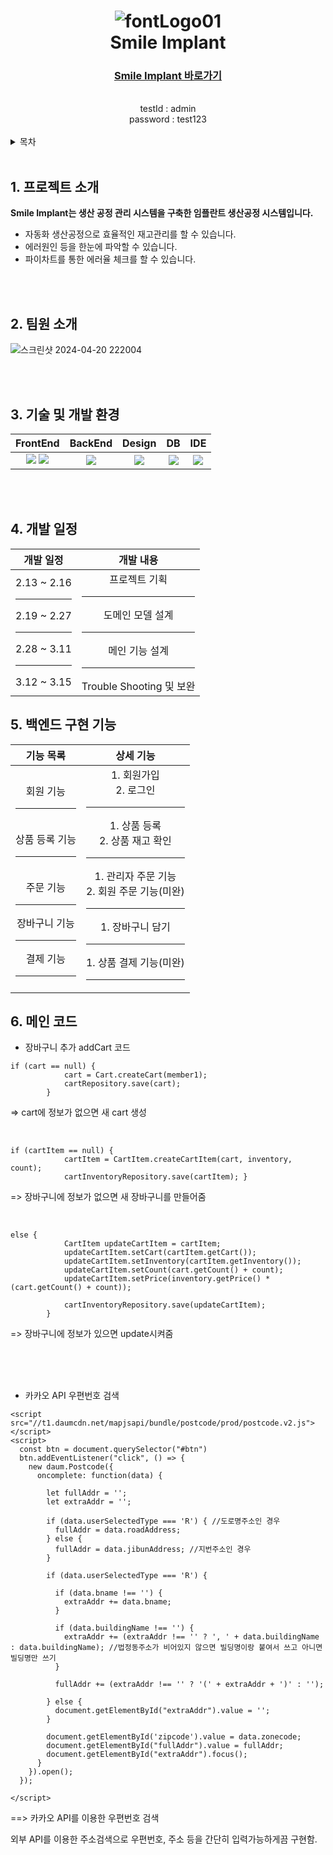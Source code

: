 #  <div align="center"> ![fontLogo01](https://github.com/jobdfhjfghfg/happymallSpring/assets/155034269/c32f3765-883a-4980-be63-497ead97d12e) <br> Smile Implant </div>

### <div align="center"> [Smile Implant 바로가기](http://3.34.67.174:8080)</div>
<br>
<div align="center">testId : admin <br>
                    password : test123 </div>
<br>

<details>
<summary>목차</summary>

1. [프로젝트 소개](#intro)
2. [팀원 소개](#team)
3. [기술 및 개발 환경](#dex)
4. [개발 일정](#schedule)
5. [백엔드 구현 기능](#feature)
6. [메인 코드](#main)

</details>
<br>

## <span id="intro">1. 프로젝트 소개</span>
<b> Smile Implant는 생산 공정 관리 시스템을 구축한 임플란트 생산공정 시스템입니다. </b>

* 자동화 생산공정으로 효율적인 재고관리를 할 수 있습니다.
* 에러원인 등을 한눈에 파악할 수 있습니다.
* 파이차트를 통한 에러율 체크를 할 수 있습니다.

<br>
<br>

## <span id="intro">2. 팀원 소개</span>

![스크린샷 2024-04-20 222004](https://github.com/jobdfhjfghfg/implant/assets/155034269/609228fe-80df-4fbd-8d7f-8e19e8ffd738)


<br>
<br>

## <span id="dex">3. 기술 및 개발 환경</span>

<div align="center">

| FrontEnd | BackEnd | Design | DB | IDE |
| :----: | :----: | :----: | :----: | :----: |
|  <img src="https://img.shields.io/badge/html5-E34F26.svg?style=flat-square&logo=html5&logoColor=white"> <img src="https://img.shields.io/badge/bootstrap-7952B3?style=flat-square&logo=bootstrap&logoColor=white">   | <img src="https://img.shields.io/badge/springboot-6DB33F?style=flat-square&logo=springboot&logoColor=white"> | <img src="https://img.shields.io/badge/figma-FBCEB1?style=flat-square&logo=figma&logoColor=white"> | <img src="https://img.shields.io/badge/mysql-4479A1?style=flat-square&logo=mysql&logoColor=white"> | <img src="https://img.shields.io/badge/intellijidea-000000?style=flat-square&logo=intellijidea&logoColor=white">  |
</div>

<br>
<br>

## <span id="schedule">4. 개발 일정</span>

<div align="center">
  
| 개발 일정 | 개발 내용 |
| :----: | :----: |
| 2.13 ~ 2.16 <br><hr> 2.19 ~ 2.27 <br><hr> 2.28 ~ 3.11 <br><hr> 3.12 ~ 3.15 <br> | 프로젝트 기획 <br><hr> 도메인 모델 설계 <br><hr> 메인 기능 설계 <br><hr> Trouble Shooting 및 보완 <br>
</div>


## <span id="feature">5. 백엔드 구현 기능</span>

<div align="center">
  
| 기능 목록 | 상세 기능 |
| :----: | :----: |
|  <br> 회원 기능 <br><hr>  <br> 상품 등록 기능 <br><hr> <br>주문 기능<br><hr> 장바구니 기능 <br><hr> 결제 기능 <br><hr> | 1. 회원가입 <br> 2. 로그인 <br><hr> 1. 상품 등록 <br> 2. 상품 재고 확인 <br><hr> 1. 관리자 주문 기능 <br> 2. 회원 주문 기능(미완) <br><hr> 1. 장바구니 담기 <br><hr> 1. 상품 결제 기능(미완) <br><hr>
</div>


## <span id="main">6. 메인 코드 </span>

* 장바구니 추가 addCart 코드

```
if (cart == null) {
            cart = Cart.createCart(member1);
            cartRepository.save(cart);
        }
```
=> cart에 정보가 없으면 새 cart 생성

<br>

```
if (cartItem == null) {
            cartItem = CartItem.createCartItem(cart, inventory, count);
            cartInventoryRepository.save(cartItem); }
``` 
=> 장바구니에 정보가 없으면 새 장바구니를 만들어줌

<br>

```
else {
            CartItem updateCartItem = cartItem;
            updateCartItem.setCart(cartItem.getCart());
            updateCartItem.setInventory(cartItem.getInventory());
            updateCartItem.setCount(cart.getCount() + count);
            updateCartItem.setPrice(inventory.getPrice() * (cart.getCount() + count));

            cartInventoryRepository.save(updateCartItem);
        }
```
=> 장바구니에 정보가 있으면 update시켜줌

<br>
<br>
<br>

* 카카오 API 우편번호 검색

```
<script src="//t1.daumcdn.net/mapjsapi/bundle/postcode/prod/postcode.v2.js"></script>
<script>
  const btn = document.querySelector("#btn")
  btn.addEventListener("click", () => {
    new daum.Postcode({
      oncomplete: function(data) {
        
        let fullAddr = '';
        let extraAddr = '';

        if (data.userSelectedType === 'R') { //도로명주소인 경우
          fullAddr = data.roadAddress;
        } else {
          fullAddr = data.jibunAddress; //지번주소인 경우
        }

        if (data.userSelectedType === 'R') {

          if (data.bname !== '') {
            extraAddr += data.bname;
          }

          if (data.buildingName !== '') {
            extraAddr += (extraAddr !== '' ? ', ' + data.buildingName : data.buildingName); //법정동주소가 비어있지 않으면 빌딩명이랑 붙여서 쓰고 아니면 빌딩명만 쓰기
          }

          fullAddr += (extraAddr !== '' ? '(' + extraAddr + ')' : '');

        } else {
          document.getElementById("extraAddr").value = '';
        }

        document.getElementById('zipcode').value = data.zonecode;
        document.getElementById("fullAddr").value = fullAddr;
        document.getElementById("extraAddr").focus();
      }
    }).open();
  });

</script>
```

==> 카카오 API를 이용한 우편번호 검색

외부 API를 이용한 주소검색으로 우편번호, 주소 등을 간단히 입력가능하게끔 구현함.
